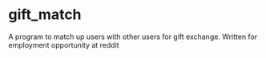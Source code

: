 gift_match
==========

A program to match up users with other users for gift exchange. Written for employment opportunity at reddit